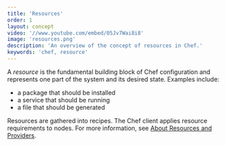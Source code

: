 ```yaml
---
title: 'Resources'
order: 1
layout: concept
video: '//www.youtube.com/embed/05Jv7Wai8i8'
image: 'resources.png'
description: 'An overview of the concept of resources in Chef.'
keywords: 'chef, resource'
---
```


A _resource_ is the fundamental building block of Chef configuration and represents one part of the system and its desired state. Examples include:
  
  * a package that should be installed
  * a service that should be running
  * a file that should be generated

Resources are gathered into recipes. The Chef client applies resource requirements to nodes. For more information, see [About Resources and Providers](http://docs.opscode.com/resource.html). 